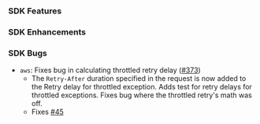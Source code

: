 ### SDK Features

### SDK Enhancements

### SDK Bugs
* `aws`: Fixes bug in calculating throttled retry delay ([#373](https://github.com/aws/aws-sdk-go/pull/373))
  * The `Retry-After` duration specified in the request is now added to the Retry delay for throttled exception. Adds test for retry delays for throttled exceptions. Fixes bug where the throttled retry's math was off.
  * Fixes [#45](https://github.com/aws/aws-sdk-go/issues/45)
  
